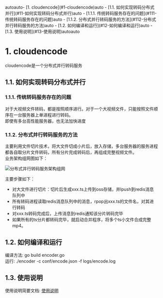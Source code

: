 <!-- TOC -->autoauto- [1. cloudencode](#1-cloudencode)auto    - [1.1. 如何实现转码分布式并行](#11-如何实现转码分布式并行)auto        - [1.1.1. 传统转码服务存在的问题](#111-传统转码服务存在的问题)auto        - [1.1.2. 分布式并行转码服务的方法](#112-分布式并行转码服务的方法)auto    - [1.2. 如何编译和运行](#12-如何编译和运行)auto    - [1.3. 使用说明](#13-使用说明)autoauto<!-- /TOC -->
# 1. cloudencode
cloudencode是一个分布式并行转码服务

## 1.1. 如何实现转码分布式并行

### 1.1.1. 传统转码服务存在的问题
对于大视频文件转码，都是按照顺序进行。对于一个大视频文件，只能按照文件顺序在一台服务器上单进程进行转码。<br/>
即使有多台高性能服务器，也无法加快进度

### 1.1.2. 分布式并行转码服务的方法
主要利用文件切片技术，将大文件切成小片后，放入存储，多台服务器的服务进程都各自取分片文件转码，所有分片完成转码后，再组成完整视频文件。<br/>
业务架构组网图如下：<br/>

![分布式并行转码服务架构组网](https://github.com/runner365/cloudencode/blob/master/doc/fenbushi.jpg)
<br/>

主要步骤如下：
* 对大文件进行切片：切片后生成xxx.ts上传到oss存储，并lpush到redis消息队列中
* 所有转码进程读取redis消息队列中的消息，rpop出xxx.ts的文件名，对其进行转码
* 对xxx.ts转码完成后，上传消息到redis通知该分片转码完毕
* 如果所有的ts分片都转码完毕，就启动合并程序，将多个ts小文件合成完整mp4。

## 1.2. 如何编译和运行
编译方法: go build encoder.go <br/>
运行: ./encoder -c conf/encode.json -f logs/encode.log

## 1.3. 使用说明
使用说明简要文档: [使用说明](https://github.com/runner365/cloudencode/blob/master/doc/howtouse.md)

